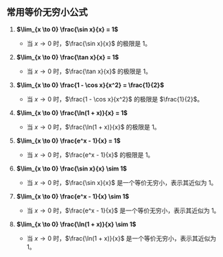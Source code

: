 ## 常用等价无穷小公式

1. **$\lim_{x \to 0} \frac{\sin x}{x} = 1$**
   - 当 $x \to 0$ 时，$\frac{\sin x}{x}$ 的极限是 1。

2. **$\lim_{x \to 0} \frac{\tan x}{x} = 1$**
   - 当 $x \to 0$ 时，$\frac{\tan x}{x}$ 的极限是 1。

3. **$\lim_{x \to 0} \frac{1 - \cos x}{x^2} = \frac{1}{2}$**
   - 当 $x \to 0$ 时，$\frac{1 - \cos x}{x^2}$ 的极限是 $\frac{1}{2}$。

4. **$\lim_{x \to 0} \frac{\ln(1 + x)}{x} = 1$**
   - 当 $x \to 0$ 时，$\frac{\ln(1 + x)}{x}$ 的极限是 1。

5. **$\lim_{x \to 0} \frac{e^x - 1}{x} = 1$**
   - 当 $x \to 0$ 时，$\frac{e^x - 1}{x}$ 的极限是 1。

6. **$\lim_{x \to 0} \frac{\sin x}{x} \sim 1$**
   - 当 $x \to 0$ 时，$\frac{\sin x}{x}$ 是一个等价无穷小，表示其近似为 1。

7. **$\lim_{x \to 0} \frac{e^x - 1}{x} \sim 1$**
   - 当 $x \to 0$ 时，$\frac{e^x - 1}{x}$ 是一个等价无穷小，表示其近似为 1。

8. **$\lim_{x \to 0} \frac{\ln(1 + x)}{x} \sim 1$**
   - 当 $x \to 0$ 时，$\frac{\ln(1 + x)}{x}$ 是一个等价无穷小，表示其近似为 1。


